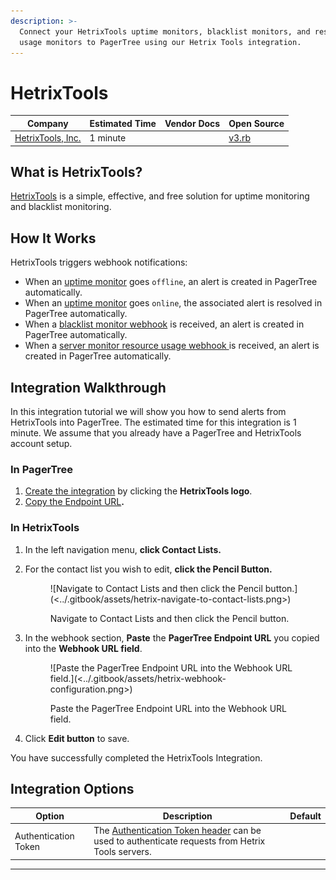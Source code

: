 ```yaml
---
description: >-
  Connect your HetrixTools uptime monitors, blacklist monitors, and resource
  usage monitors to PagerTree using our Hetrix Tools integration.
---
```


# HetrixTools

| Company                                       | Estimated Time | Vendor Docs | Open Source                                                                                                                      |
| --------------------------------------------- | -------------- | ----------- | -------------------------------------------------------------------------------------------------------------------------------- |
| [HetrixTools, Inc.](https://hetrixtools.com/) | 1 minute       |             | [v3.rb](https://github.com/PagerTree/pager\_tree-integrations/blob/main/app/models/pager\_tree/integrations/hetrix\_tools/v3.rb) |

## What is HetrixTools?

[HetrixTools](https://hetrixtools.com/) is a simple, effective, and free solution for uptime monitoring and blacklist monitoring.

## How It Works

HetrixTools triggers webhook notifications:

* When an [uptime monitor](https://docs.hetrixtools.com/uptime-monitoring-webhook-notifications/) goes `offline`, an alert is created in PagerTree automatically.
* When an [uptime monitor](https://docs.hetrixtools.com/uptime-monitoring-webhook-notifications/) goes `online`, the associated alert is resolved in PagerTree automatically.
* When a [blacklist monitor webhook](https://docs.hetrixtools.com/blacklist-monitoring-webhook-notifications/) is received, an alert is created in PagerTree automatically.
* When a [server monitor resource usage webhook ](https://docs.hetrixtools.com/server-monitoring-resource-usage-webhook-notifications/)is received, an alert is created in PagerTree automatically.

## Integration Walkthrough

In this integration tutorial we will show you how to send alerts from HetrixTools into PagerTree. The estimated time for this integration is 1 minute. We assume that you already have a PagerTree and HetrixTools account setup.

### In PagerTree

1. [Create the integration](introduction.md#create-an-integration) by clicking the **HetrixTools logo**.
2. [Copy the Endpoint URL](introduction.md#copy-the-endpoint-url)**.**

### In HetrixTools

1. In the left navigation menu, **click Contact Lists.**
2.  For the contact list you wish to edit, **click the Pencil Button.**

    <figure>![Navigate to Contact Lists and then click the Pencil button.](<../.gitbook/assets/hetrix-navigate-to-contact-lists.png>)<figcaption><p>Navigate to Contact Lists and then click the Pencil button.</p></figcaption></figure>
3.  In the webhook section, **Paste** the **PagerTree Endpoint URL** you copied into the **Webhook URL field**.

    <figure>![Paste the PagerTree Endpoint URL into the Webhook URL field.](<../.gitbook/assets/hetrix-webhook-configuration.png>)<figcaption><p>Paste the PagerTree Endpoint URL into the Webhook URL field.</p></figcaption></figure>
4. Click **Edit button** to save.

You have successfully completed the HetrixTools Integration.

## Integration Options

| Option               | Description                                                                                                                                                   | Default |
| -------------------- | ------------------------------------------------------------------------------------------------------------------------------------------------------------- | ------- |
| Authentication Token | The [Authentication Token header](https://docs.hetrixtools.com/webhook-authentication-token/) can be used to authenticate requests from Hetrix Tools servers. |         |

***
